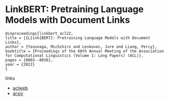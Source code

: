 # LinkBERT: Pretraining Language Models with Document Links

```
@inproceedings{linkbert_acl22,
title = {{L}ink{BERT}: Pretraining Language Models with Document Links},
author = {Yasunaga, Michihiro and Leskovec, Jure and Liang, Percy},
booktitle = {Proceedings of the 60th Annual Meeting of the Association for Computational Linguistics (Volume 1: Long Papers) (ACL)},
pages = {8003--8016},
year = {2022}
}
```

links
- [aclweb](https://www.aclweb.org/anthology/2022.acl-long.551/)
- [arxiv](https://arxiv.org/abs/2203.15827)
